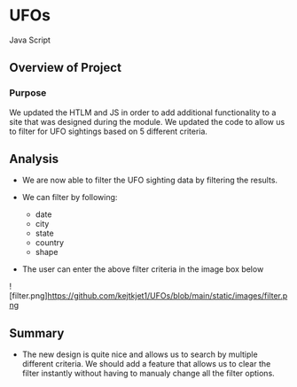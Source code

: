 # UFOs
Java Script

## Overview of Project

### Purpose

We updated the HTLM and JS in order to add additional functionality to a site that was designed during the module. We updated the code to allow us to filter for UFO sightings based on 5 different criteria. 

## Analysis

- We are now able to filter the UFO sighting data by filtering  the results. 
- We can filter by following:
    - date
    - city
    - state
    - country 
    - shape

- The user can enter the above filter criteria in the image box below

![filter.png]https://github.com/kejtkjet1/UFOs/blob/main/static/images/filter.png

## Summary

- The new design is quite nice and allows us to search by multiple different criteria. We should add a feature that allows us to clear the filter instantly without having to manualy change all the filter options. 